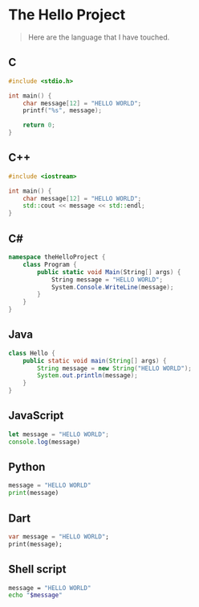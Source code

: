 # The Hello Project

> Here are the language that I have touched.

## C
```c
#include <stdio.h>

int main() {
    char message[12] = "HELLO WORLD";
    printf("%s", message);

    return 0;
}
```

## C++
```cpp
#include <iostream>

int main() {
    char message[12] = "HELLO WORLD";
    std::cout << message << std::endl;
}
```

## C#
```cs
namespace theHelloProject {
    class Program {
        public static void Main(String[] args) {
            String message = "HELLO WORLD";
            System.Console.WriteLine(message);
        }
    }
}
```
## Java
```java
class Hello {
    public static void main(String[] args) {
        String message = new String("HELLO WORLD");
        System.out.println(message);
    }
}
```
## JavaScript
```js
let message = "HELLO WORLD";
console.log(message)
```

## Python
```py
message = "HELLO WORLD"
print(message)
```

## Dart
```dart
var message = "HELLO WORLD";
print(message);
```

## Shell script
```sh
message = "HELLO WORLD"
echo "$message"
```